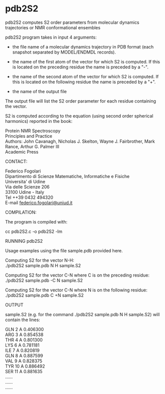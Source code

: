# pdb2S2

pdb2S2 computes S2 order parameters from molecular dynamics trajectories or NMR conformational ensembles 

pdb2S2 program takes in input 4 arguments:

- the file name of a molecular dynamics trajectory in PDB format (each snapshot separated by MODEL/ENDMDL records).

- the name of the first atom of the vector for which S2 is computed. If this is located on the preceding residue the name is preceded by a "-".

- the name of the second atom of the vector for which S2 is computed. If this is located on the following residue the name is preceded by a "+".

- the name of the output file

The output file will list the S2 order parameter for each residue containing the vector.

S2 is computed according to the equation (using second order spherical harmonics) reported in the book:

Protein NMR Spectroscopy  
Principles and Practice  
Authors: John Cavanagh, Nicholas J. Skelton, Wayne J. Fairbrother, Mark Rance, Arthur G. Palmer III  
Academic Press  

CONTACT:  

Federico Fogolari  
Dipartimento di Scienze Matematiche, Informatiche e Fisiche  
Universita' di Udine  
Via delle Scienze 206  
33100 Udine - Italy  
Tel ++39 0432 494320    
E-mail federico.fogolari@uniud.it  

COMPILATION:

The program is compiled with: 

cc pdb2S2.c -o pdb2S2 -lm

RUNNING pdb2S2

Usage examples using the file sample.pdb provided here.

Computing S2 for the vector N-H:  
./pdb2S2 sample.pdb N H sample.S2 

Computing S2 for the vector C-N where C is on the preceding residue:  
./pdb2S2 sample.pdb -C N sample.S2 

Computing S2 for the vector C-N where N is on the following residue:  
./pdb2S2 sample.pdb C +N sample.S2 

OUTPUT

sample.S2 (e.g. for the command ./pdb2S2 sample.pdb N H sample.S2) will contain the lines:

GLN 2 A 0.406300  
ARG 3 A 0.854538  
THR 4 A 0.801300  
LYS 6 A 0.781181  
ILE 7 A 0.820819  
GLN 8 A 0.887599  
VAL 9 A 0.828375  
TYR 10 A 0.886492  
SER 11 A 0.881635  
......  
......  
......  

